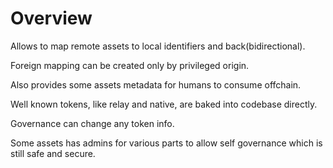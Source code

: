 # Overview

Allows to map remote assets to local identifiers and back(bidirectional). 

Foreign mapping can be created only by privileged origin.

Also provides some assets metadata for humans to consume offchain.

Well known tokens, like relay and native, are baked into codebase directly.

Governance can change any token info. 

Some assets has admins for various parts to allow self governance which is still safe and secure.
